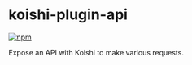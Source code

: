 # koishi-plugin-api

[![npm](https://img.shields.io/npm/v/koishi-plugin-api?style=flat-square)](https://www.npmjs.com/package/koishi-plugin-api)

Expose an API with Koishi to make various requests.
